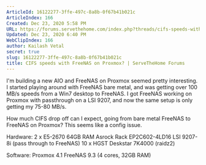 ```yaml
---
ArticleId: 16122277-3ffe-497c-8a8b-0f67b41b021c
ArticleIndex: 166
Created: Dec 23, 2020 5:58 PM
URL: https://forums.servethehome.com/index.php?threads/cifs-speeds-with-freenas-on-proxmox.8163/
Updated: Dec 23, 2020 6:40 PM
WebClipIndex: 166
author: Kailash Vetal
secret: true
slug: 16122277-3ffe-497c-8a8b-0f67b41b021c
title: CIFS speeds with FreeNAS on Proxmox? | ServeTheHome Forums
---
```

I'm building a new AIO and FreeNAS on Proxmox seemed pretty interesting. I started playing around with FreeNAS bare metal, and was getting over 100 MB/s speeds from a Win7 desktop to FreeNAS. I got FreeNAS working on Proxmox with passthrough on a LSI 9207, and now the same setup is only getting my 75-80 MB/s.

How much CIFS drop off can I expect, going from bare metal FreeNAS to FreeNAS on Proxmox? This seems like a config issue.

Hardware: 2 x E5-2670 64GB RAM Asrock Rack EP2C602-4LD16 LSI 9207-8i (pass through to FreeNAS) 10 x HGST Deskstar 7K4000 (raidz2)

Software: Proxmox 4.1 FreeNAS 9.3 (4 cores, 32GB RAM)
